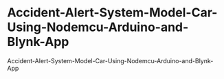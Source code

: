 # Accident-Alert-System-Model-Car-Using-Nodemcu-Arduino-and-Blynk-App
Accident-Alert-System-Model-Car-Using-Nodemcu-Arduino-and-Blynk-App
